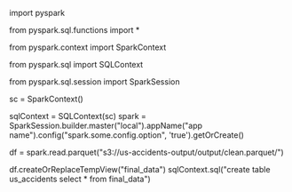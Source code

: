 import pyspark

from pyspark.sql.functions import *

from pyspark.context import SparkContext

from pyspark.sql import SQLContext

from pyspark.sql.session import SparkSession

sc = SparkContext()

sqlContext = SQLContext(sc)
spark = SparkSession.builder.master("local").appName("app name").config("spark.some.config.option", 'true').getOrCreate()

df = spark.read.parquet("s3://us-accidents-output/output/clean.parquet/")


df.createOrReplaceTempView("final_data")
sqlContext.sql("create table us_accidents select * from final_data")

